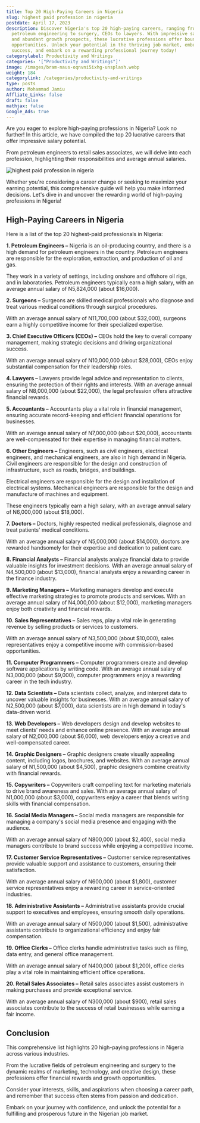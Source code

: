 ```yaml
---
title: Top 20 High-Paying Careers in Nigeria
slug: highest paid profession in nigeria
postdate: April 17, 2023
description: Discover Nigeria's top 20 high-paying careers, ranging from
  petroleum engineering to surgery, CEOs to lawyers. With impressive salaries
  and abundant growth prospects, these lucrative professions offer boundless
  opportunities. Unlock your potential in the thriving job market, embrace
  success, and embark on a rewarding professional journey today!
categorylabel: Productivity and Writings
categories: '["Productivity and Writings"]'
image: /images/bram-naus-oqnvni5ixhg-unsplash.webp
weight: 184
categorylink: /categories/productivity-and-writings
type: posts
author: Mohammad Jamiu
Affliate_Links: false
draft: false
mathjax: false
Google_Ads: true
---
```

Are you eager to explore high-paying professions in Nigeria? Look no further! In this article, we have compiled the top 20 lucrative careers that offer impressive salary potential. 

From petroleum engineers to retail sales associates, we will delve into each profession, highlighting their responsibilities and average annual salaries. 

![highest paid profession in nigeria](/images/bram-naus-oqnvni5ixhg-unsplash.webp "highest paid profession in nigeria")

Whether you're considering a career change or seeking to maximize your earning potential, this comprehensive guide will help you make informed decisions. Let's dive in and uncover the rewarding world of high-paying professions in Nigeria!

## High-Paying Careers in Nigeria

Here is a list of the top 20 highest-paid professionals in Nigeria:

**1. Petroleum Engineers –** Nigeria is an oil-producing country, and there is a high demand for petroleum engineers in the country. Petroleum engineers are responsible for the exploration, extraction, and production of oil and gas. 

They work in a variety of settings, including onshore and offshore oil rigs, and in laboratories. Petroleum engineers typically earn a high salary, with an average annual salary of N5,824,000 (about $16,000). 

**2. Surgeons –** Surgeons are skilled medical professionals who diagnose and treat various medical conditions through surgical procedures. 

With an average annual salary of N11,700,000 (about $32,000), surgeons earn a highly competitive income for their specialized expertise.

**3. Chief Executive Officers (CEOs) –** CEOs hold the key to overall company management, making strategic decisions and driving organizational success. 

With an average annual salary of N10,000,000 (about $28,000), CEOs enjoy substantial compensation for their leadership roles.

**4. Lawyers –** Lawyers provide legal advice and representation to clients, ensuring the protection of their rights and interests. With an average annual salary of N8,000,000 (about $22,000), the legal profession offers attractive financial rewards.

**5. Accountants –** Accountants play a vital role in financial management, ensuring accurate record-keeping and efficient financial operations for businesses. 

With an average annual salary of N7,000,000 (about $20,000), accountants are well-compensated for their expertise in managing financial matters.

**6. Other Engineers –** Engineers, such as civil engineers, electrical engineers, and mechanical engineers, are also in high demand in Nigeria. Civil engineers are responsible for the design and construction of infrastructure, such as roads, bridges, and buildings. 

Electrical engineers are responsible for the design and installation of electrical systems. Mechanical engineers are responsible for the design and manufacture of machines and equipment. 

These engineers typically earn a high salary, with an average annual salary of N6,000,000 (about $18,000).

**7. Doctors –** Doctors, highly respected medical professionals, diagnose and treat patients' medical conditions. 

With an average annual salary of N5,000,000 (about $14,000), doctors are rewarded handsomely for their expertise and dedication to patient care.

**8. Financial Analysts –** Financial analysts analyze financial data to provide valuable insights for investment decisions. With an average annual salary of N4,500,000 (about $13,000), financial analysts enjoy a rewarding career in the finance industry.

**9. Marketing Managers –** Marketing managers develop and execute effective marketing strategies to promote products and services. With an average annual salary of N4,000,000 (about $12,000), marketing managers enjoy both creativity and financial rewards.

**10. Sales Representatives –** Sales reps, play a vital role in generating revenue by selling products or services to customers. 

With an average annual salary of N3,500,000 (about $10,000), sales representatives enjoy a competitive income with commission-based opportunities.

**11. Computer Programmers –** Computer programmers create and develop software applications by writing code. With an average annual salary of N3,000,000 (about $9,000), computer programmers enjoy a rewarding career in the tech industry.

**12. Data Scientists –** Data scientists collect, analyze, and interpret data to uncover valuable insights for businesses. With an average annual salary of N2,500,000 (about $7,000), data scientists are in high demand in today's data-driven world.

**13. Web Developers –** Web developers design and develop websites to meet clients' needs and enhance online presence. With an average annual salary of N2,000,000 (about $6,000), web developers enjoy a creative and well-compensated career.

**14. Graphic Designers –** Graphic designers create visually appealing content, including logos, brochures, and websites. With an average annual salary of N1,500,000 (about $4,500), graphic designers combine creativity with financial rewards.

**15. Copywriters –** Copywriters craft compelling text for marketing materials to drive brand awareness and sales. With an average annual salary of N1,000,000 (about $3,000), copywriters enjoy a career that blends writing skills with financial compensation.

**16. Social Media Managers –** Social media managers are responsible for managing a company's social media presence and engaging with the audience. 

With an average annual salary of N800,000 (about $2,400), social media managers contribute to brand success while enjoying a competitive income.

**17. Customer Service Representatives –** Customer service representatives provide valuable support and assistance to customers, ensuring their satisfaction. 

With an average annual salary of N600,000 (about $1,800), customer service representatives enjoy a rewarding career in service-oriented industries.

**18. Administrative Assistants –** Administrative assistants provide crucial support to executives and employees, ensuring smooth daily operations. 

With an average annual salary of N500,000 (about $1,500), administrative assistants contribute to organizational efficiency and enjoy fair compensation.

**19. Office Clerks –** Office clerks handle administrative tasks such as filing, data entry, and general office management. 

With an average annual salary of N400,000 (about $1,200), office clerks play a vital role in maintaining efficient office operations.

**20. Retail Sales Associates –** Retail sales associates assist customers in making purchases and provide exceptional service. 

With an average annual salary of N300,000 (about $900), retail sales associates contribute to the success of retail businesses while earning a fair income.

## **Conclusion**

This comprehensive list highlights 20 high-paying professions in Nigeria across various industries. 

From the lucrative fields of petroleum engineering and surgery to the dynamic realms of marketing, technology, and creative design, these professions offer financial rewards and growth opportunities. 

Consider your interests, skills, and aspirations when choosing a career path, and remember that success often stems from passion and dedication. 

Embark on your journey with confidence, and unlock the potential for a fulfilling and prosperous future in the Nigerian job market.